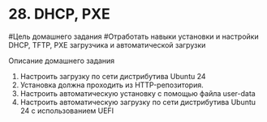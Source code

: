 # 28. DHCP, PXE
#Цель домашнего задания
#Отработать навыки установки и настройки DHCP, TFTP, PXE загрузчика и автоматической загрузки


Описание домашнего задания
1. Настроить загрузку по сети дистрибутива Ubuntu 24
2. Установка должна проходить из HTTP-репозитория.
3. Настроить автоматическую установку c помощью файла user-data
4. Настроить автоматическую загрузку по сети дистрибутива Ubuntu 24 c использованием UEFI
 

